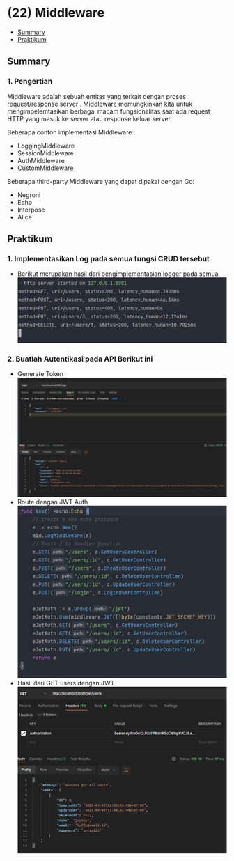 # (22) Middleware

- [Summary](#Summary)
- [Praktikum](#Praktikum)

## Summary
### 1. Pengertian
Middleware adalah sebuah entitas yang terkait dengan proses request/response server . Middleware memungkinkan kita untuk mengimpelemtasikan berbagai macam fungsionalitas saat ada request HTTP yang masuk ke server atau response keluar server

Beberapa contoh implementasi Middleware :
- LoggingMiddleware
- SessionMiddleware
- AuthMiddleware
- CustomMiddleware

Beberapa third-party Middleware yang dapat dipakai dengan Go:
- Negroni
- Echo
- Interpose
- Alice

## Praktikum
### 1. Implementasikan Log pada semua fungsi CRUD tersebut

- Berikut merupakan hasil dari pengimplementasian logger pada semua
  ![hasil](./screenshots/logger_terminal.jpg)

### 2. Buatlah Autentikasi pada API Berikut ini
- Generate Token
  ![hasil](./screenshots/get_token.jpg)
- Route dengan JWT Auth  
  ![hasil](./screenshots/jwt_route.jpg)
- Hasil dari GET users dengan JWT  
  ![hasil](./screenshots/jwt_get.jpg)
